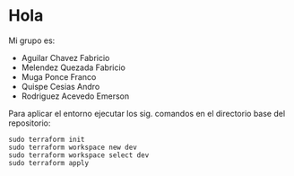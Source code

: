 # Hola

Mi grupo es:
- Aguilar Chavez Fabricio
- Melendez Quezada Fabricio
- Muga Ponce Franco
- Quispe Cesias Andro
- Rodriguez Acevedo Emerson

Para aplicar el entorno ejecutar los sig. comandos en el directorio base del repositorio:
```
sudo terraform init
sudo terraform workspace new dev
sudo terraform workspace select dev
sudo terraform apply
```